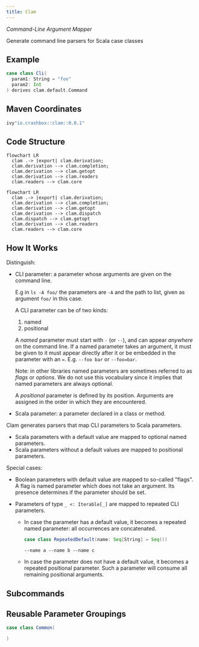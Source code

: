 ```yaml
---
title: Clam
---
```


*Command-Line Argument Mapper*

Generate command line parsers for Scala case classes

## Example

```scala
case class Cli(
  param1: String = "foo"
  param2: Int
) derives clam.default.Command


```

## Maven Coordinates

```scala
ivy"io.crashbox::clam::0.0.1"
```

## Code Structure

```mermaid
flowchart LR
  clam .-> |export| clam.derivation;
  clam.derivation --> clam.completion;
  clam.derivation --> clam.getopt
  clam.derivation --> clam.readers
  clam.readers --> clam.core
```

```mermaid
flowchart LR
  clam .-> |export| clam.derivation;
  clam.derivation --> clam.completion;
  clam.derivation --> clam.getopt
  clam.derivation --> clam.dispatch
  clam.dispatch --> clam.getopt
  clam.derivation --> clam.readers
  clam.readers --> clam.core
```

## How It Works

Distinguish:

- CLI parameter: a parameter whose arguments are given on the command line.

  E.g in `ls -A foo/` the parameters are `-A` and the path to list, given as
  argument `foo/` in this case.

  A CLI parameter can be of two kinds:

  1. named
  2. positional

  A *named* parameter must start with `-` (or `--`), and can appear *anywhere*
  on the command line. If a named parameter takes an argument, it must be given
  to it must appear directly after it or be embedded in the parameter with an
  `=`. E.g. `--foo bar` or `--foo=bar`.

  Note: in other libraries named parameters are sometimes referred to as *flags*
  or *options*. We do not use this vocabulary since it implies that named
  parameters are always optional.

  A *positional* parameter is defined by its position. Arguments are assigned in
  the order in which they are encountered.


- Scala parameter: a parameter declared in a class or method.

Clam generates parsers that map CLI parameters to Scala parameters.

- Scala parameters with a default value are mapped to optional named parameters.
- Scala parameters without a default values are mapped to positional parameters.

Special cases:

- Boolean parameters with default value are mapped to so-called "flags". A flag
  is named parameter which does not take an argument. Its presence determines if
  the parameter should be set.

- Parameters of type `_ <: Iterable[_]` are mapped to repeated CLI parameters.

  - In case the parameter has a default value, it becomes a repeated named
    parameter: all occurrences are concatenated.

    ```scala
    case class RepeatedDefault(name: Seq[String] = Seq())
    ```

    ```
    --name a --name b --name c
    ```



  - In case the parameter does not have a default value, it becomes a repeated
    positional parameter. Such a parameter will consume all remaining positional
    arguments.

## Subcommands


## Reusable Parameter Groupings


```scala
case class Common(

)
```
